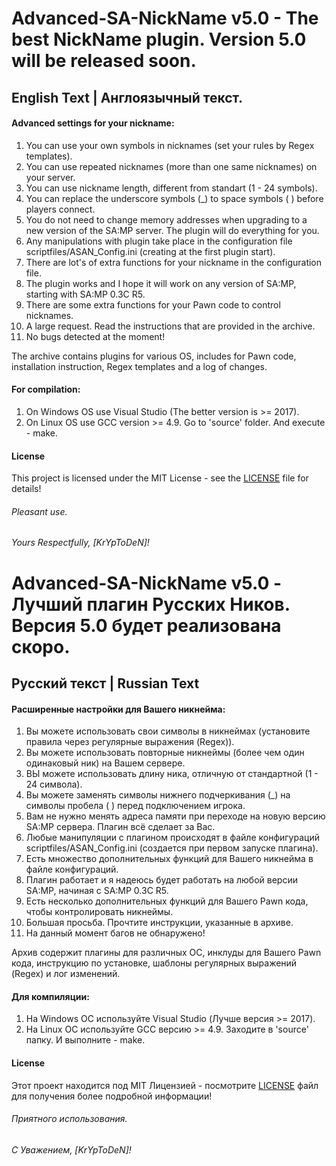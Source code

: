 # Advanced-SA-NickName v5.0 - The best NickName plugin. Version 5.0 will be released soon.
## English Text | Англоязычный текст.
#### Advanced settings for your nickname:

1. You can use your own symbols in nicknames (set your rules by Regex templates).
2. You can use repeated nicknames (more than one same nicknames) on your server.
3. You can use nickname length, different from standart (1 - 24 symbols).
4. You can replace the underscore symbols (_) to space symbols ( ) before players connect.
5. You do not need to change memory addresses when upgrading to a new version of the SA:MP server. The plugin will do everything for you.
6. Any manipulations with plugin take place in the configuration file scriptfiles/ASAN_Config.ini (creating at the first plugin start).
7. There are lot's of extra functions for your nickname in the configuration file.
8. The plugin works and I hope it will work on any version of SA:MP, starting with SA:MP 0.3C R5.
9. There are some extra functions for your Pawn code to control nicknames.
10. A large request. Read the instructions that are provided in the archive.
11. No bugs detected at the moment!

The archive contains plugins for various OS, includes for Pawn code, installation instruction, Regex templates and a log of changes.

#### For compilation:

1. On Windows OS use Visual Studio (The better version is >= 2017).
2. On Linux OS use GCC version >= 4.9. Go to 'source' folder. And execute - make.

#### License

This project is licensed under the MIT License - see the [LICENSE](LICENSE) file for details!

###### Pleasant use.

###### Yours Respectfully, [KrYpToDeN]!

# Advanced-SA-NickName v5.0 - Лучший плагин Русских Ников. Версия 5.0 будет реализована скоро.
## Русский текст | Russian Text
#### Расширенные настройки для Вашего никнейма:

1. Вы можете использовать свои символы в никнеймах (установите правила через регулярные выражения (Regex)).
2. Вы можете использовать повторные никнеймы (более чем один одинаковый ник) на Вашем сервере.
3. ВЫ можете использовать длину ника, отличную от стандартной (1 - 24 символа).
4. Вы можете заменять символы нижнего подчеркивания (_) на символы пробела ( ) перед подключением игрока.
5. Вам не нужно менять адреса памяти при переходе на новую версию SA:MP сервера. Плагин всё сделает за Вас.
6. Любые манипуляции с плагином происходят в файле конфигураций scriptfiles/ASAN_Config.ini (создается при первом запуске плагина).
7. Есть множество дополнительных функций для Вашего никнейма в файле конфигураций.
8. Плагин работает и я надеюсь будет работать на любой версии SA:MP, начиная с SA:MP 0.3C R5.
9. Есть несколько дополнительных функций для Вашего Pawn кода, чтобы контролировать никнеймы.
10. Большая просьба. Прочтите инструкции, указанные в архиве.
11. На данный момент багов не обнаружено!

Архив содержит плагины для различных ОС, инклуды для Вашего Pawn кода, инструкцию по установке, шаблоны регулярных выражений (Regex) и лог изменений.

#### Для компиляции:

1. На Windows ОС используйте Visual Studio (Лучше версия >= 2017).
2. На Linux ОС используйте GCC версию >= 4.9. Заходите в 'source' папку. И выполните - make.

#### License

Этот проект находится под MIT Лицензией - посмотрите [LICENSE](LICENSE) файл для получения более подробной информации!

###### Приятного использования.

###### С Уважением, [KrYpToDeN]!
